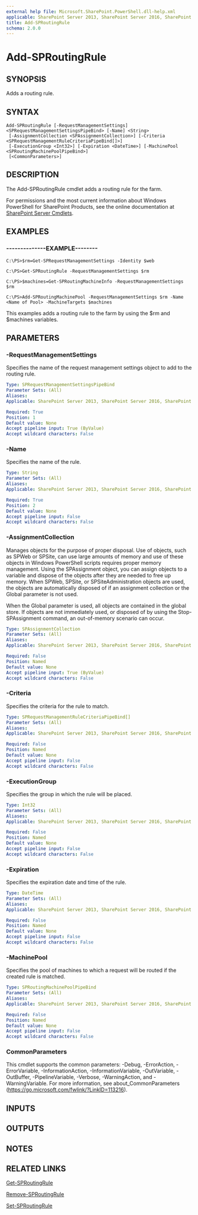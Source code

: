 ```yaml
---
external help file: Microsoft.SharePoint.PowerShell.dll-help.xml
applicable: SharePoint Server 2013, SharePoint Server 2016, SharePoint Server 2019
title: Add-SPRoutingRule
schema: 2.0.0
---
```


# Add-SPRoutingRule

## SYNOPSIS

Adds a routing rule.



## SYNTAX

```
Add-SPRoutingRule [-RequestManagementSettings] <SPRequestManagementSettingsPipeBind> [-Name] <String>
 [-AssignmentCollection <SPAssignmentCollection>] [-Criteria <SPRequestManagementRuleCriteriaPipeBind[]>]
 [-ExecutionGroup <Int32>] [-Expiration <DateTime>] [-MachinePool <SPRoutingMachinePoolPipeBind>]
 [<CommonParameters>]
```

## DESCRIPTION
The Add-SPRoutingRule cmdlet adds a routing rule for the farm.

For permissions and the most current information about Windows PowerShell for SharePoint Products, see the online documentation at [SharePoint Server Cmdlets](https://docs.microsoft.com/powershell/sharepoint/sharepoint-server/sharepoint-server-cmdlets).

## EXAMPLES

### --------------EXAMPLE-------- 
```
C:\PS>$rm=Get-SPRequestManagementSettings -Identity $web

C:\PS>Get-SPRoutingRule -RequestManagementSettings $rm

C:\PS>$machines=Get-SPRoutingMachineInfo -RequestManagementSettings $rm

C:\PS>Add-SPRoutingMachinePool -RequestManagementSettings $rm -Name <Name of Pool> -MachineTargets $machines
```

This examples adds a routing rule to the farm by using the $rm and $machines variables.

## PARAMETERS

### -RequestManagementSettings
Specifies the name of the request management settings object to add to the routing rule.

```yaml
Type: SPRequestManagementSettingsPipeBind
Parameter Sets: (All)
Aliases: 
Applicable: SharePoint Server 2013, SharePoint Server 2016, SharePoint Server 2019

Required: True
Position: 1
Default value: None
Accept pipeline input: True (ByValue)
Accept wildcard characters: False
```

### -Name
Specifies the name of the rule.

```yaml
Type: String
Parameter Sets: (All)
Aliases: 
Applicable: SharePoint Server 2013, SharePoint Server 2016, SharePoint Server 2019

Required: True
Position: 2
Default value: None
Accept pipeline input: False
Accept wildcard characters: False
```

### -AssignmentCollection
Manages objects for the purpose of proper disposal.
Use of objects, such as SPWeb or SPSite, can use large amounts of memory and use of these objects in Windows PowerShell scripts requires proper memory management.
Using the SPAssignment object, you can assign objects to a variable and dispose of the objects after they are needed to free up memory.
When SPWeb, SPSite, or SPSiteAdministration objects are used, the objects are automatically disposed of if an assignment collection or the Global parameter is not used.

When the Global parameter is used, all objects are contained in the global store.
If objects are not immediately used, or disposed of by using the Stop-SPAssignment command, an out-of-memory scenario can occur.

```yaml
Type: SPAssignmentCollection
Parameter Sets: (All)
Aliases: 
Applicable: SharePoint Server 2013, SharePoint Server 2016, SharePoint Server 2019

Required: False
Position: Named
Default value: None
Accept pipeline input: True (ByValue)
Accept wildcard characters: False
```

### -Criteria
Specifies the criteria for the rule to match.

```yaml
Type: SPRequestManagementRuleCriteriaPipeBind[]
Parameter Sets: (All)
Aliases: 
Applicable: SharePoint Server 2013, SharePoint Server 2016, SharePoint Server 2019

Required: False
Position: Named
Default value: None
Accept pipeline input: False
Accept wildcard characters: False
```

### -ExecutionGroup
Specifies the group in which the rule will be placed.

```yaml
Type: Int32
Parameter Sets: (All)
Aliases: 
Applicable: SharePoint Server 2013, SharePoint Server 2016, SharePoint Server 2019

Required: False
Position: Named
Default value: None
Accept pipeline input: False
Accept wildcard characters: False
```

### -Expiration
Specifies the expiration date and time of the rule.

```yaml
Type: DateTime
Parameter Sets: (All)
Aliases: 
Applicable: SharePoint Server 2013, SharePoint Server 2016, SharePoint Server 2019

Required: False
Position: Named
Default value: None
Accept pipeline input: False
Accept wildcard characters: False
```

### -MachinePool
Specifies the pool of machines to which a request will be routed if the created rule is matched.

```yaml
Type: SPRoutingMachinePoolPipeBind
Parameter Sets: (All)
Aliases: 
Applicable: SharePoint Server 2013, SharePoint Server 2016, SharePoint Server 2019

Required: False
Position: Named
Default value: None
Accept pipeline input: False
Accept wildcard characters: False
```

### CommonParameters
This cmdlet supports the common parameters: -Debug, -ErrorAction, -ErrorVariable, -InformationAction, -InformationVariable, -OutVariable, -OutBuffer, -PipelineVariable, -Verbose, -WarningAction, and -WarningVariable. For more information, see about_CommonParameters (https://go.microsoft.com/fwlink/?LinkID=113216).

## INPUTS

## OUTPUTS

## NOTES

## RELATED LINKS

[Get-SPRoutingRule](Get-SPRoutingRule.md)

[Remove-SPRoutingRule](Remove-SPRoutingRule.md)

[Set-SPRoutingRule](Set-SPRoutingRule.md)

